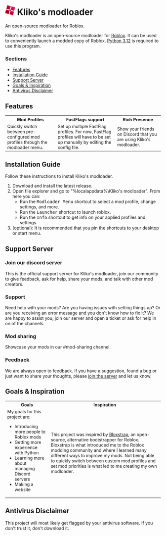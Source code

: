 <h1>
    <img src="GitHub Files/Images/logo.png" height="32" alt="logo"/>
    Kliko's modloader
</h1>

<!-- [![Downloads](https://img.shields.io/github/downloads/thekliko/klikos-modloader/latest/total?color=981bfe)](https://github.com/thekliko/klikos-modloader/releases) -->

An open-source modloader for Roblox.

Kliko's modloader is an open-source modloader for <a href="https://www.roblox.com">Roblox</a>. It can be used to conveniently launch a modded copy of Roblox. <a href="https://www.python.org">Python 3.12</a> is required to use this program.



<h3>Sections</h3>
<ul>
    <li>
        <a href="#features">Features</a>
    </li>
    <li>
        <a href="#installation-guide">Installation Guide</a>
    </li>
    <li>
        <a href="#support-server">Support Server</a>
    </li>
    <li>
        <a href="#goals-&-inspiration">Goals & Inspiration</a>
    </li>
    <li>
        <a href="#antivirus-disclaimer">Antivirus Disclaimer</a>
    </li>
</ul>



<h2>Features</h2>

<table>
    <tr>
        <th>
            Mod Profiles
        </th>
        <th>
            FastFlags support
        </th>
        <th>
            Rich Presence
        </th>
    </tr>
    <tr>
        <td>
            Quickly switch between pre-configured mod profiles through the modloader menu.
        </td>
        <td>
            Set up multiple FastFlag profiles. For now, FastFlag profiles will have to be set up manually by editing the config file.
        </td>
        <td>
            Show your friends on Discord that you are using Kliko's modloader.
        </td>
    </tr>
</table>



<h2>Installation Guide</h2>

Follow these instructions to install Kliko's modloader.

<ol>
    <li>
        Download and install the latest release.
    </li>
    <li>
        Open file explorer and go to "%localappdata%\Kliko's modloader". From here you can:
        <ul>
            <li>
                Run the <kbd>Modloader Menu</kbd> shortcut to select a mod profile, change settings, and more.
            </li>
            <li>
                Run the <kbd>Launcher</kbd> shortcut to launch roblox.
            </li>
            <li>
                Run the <kbd>Info</kbd> shortcut to get info on your applied profiles and settings.
            </li>
        </ul>
    </li>
    <li>
        (optional):
        It is recommended that you pin the shortcuts to your desktop or start menu.
    </li>
</ol>



<h2>Support Server</h2>

<h3>Join our discord server</h3>

This is the official support server for Kliko's modloader, join our community to give feedback, ask for help, share your mods, and talk with other mod creators.

<h3>Support</h3>

Need help with your mods? Are you having issues with setting things up? Or are you receiving an error message and you don't know how to fix it? We are happy to assist you, join our server and open a ticket or ask for help in on of the channels.

<h3>Mod sharing</h3>

Showcase your mods in our #mod-sharing channel.

<h3>Feedback</h3>

We are always open to feedback. If you have a suggestion, found a bug or just want to share your thoughts, please <a href='https://discord.gg/nEjUwdSP9P'>join the server</a> and let us know.



<h2>Goals & Inspiration</h2>

<table>
    <tr>
        <th>
            Goals
        </th>
        <th>
            Inspiration
        </th>
    </tr>
    <tr>
        <td>
            My goals for this project are:
            <ul>
                <li>
                    Introducing more people to Roblox mods
                </li>
                <li>
                    Getting more experience with Python
                </li>
                <li>
                    Learning more about managing Discord servers
                </li>
                <li>
                    Making a website
                </li>
            </ul>
        </td>
        <td>
            This project was inspired by <a href='https://github.com/pizzaboxer/bloxstrap'>Bloxstrap</a>, an open-source, alternative bootstrapper for Roblox. Bloxstrap is what introduced me to the Roblox modding community and where I learned many different ways to improve my mods. Not being able to quickly switch between custom mod profiles and set mod priorities is what led to me creating my own modloader.
        </td>
    </tr>
</table>



<h2>Antivirus Disclaimer</h2>
This project will most likely get flagged by your antivirus software. If you don't trust it, don't download it.